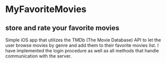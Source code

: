 # MyFavoriteMovies
## store and rate your favorite movies

Simple iOS app that utilizes the TMDb (The Movie Database) API to let the user browse movies 
by genre and add them to their favorite movies list. I have implemented the login procedure as well
as all methods that handle communication with the server.
